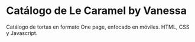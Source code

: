# Catálogo de Le Caramel by Vanessa

Catálogo de tortas en formato One page, enfocado en móviles. HTML, CSS y Javascript.